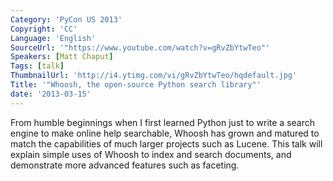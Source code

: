 ```yaml
---
Category: 'PyCon US 2013'
Copyright: 'CC'
Language: 'English'
SourceUrl: '"https://www.youtube.com/watch?v=gRvZbYtwTeo"'
Speakers: [Matt Chaput]
Tags: [talk]
ThumbnailUrl: 'http://i4.ytimg.com/vi/gRvZbYtwTeo/hqdefault.jpg'
Title: '"Whoosh, the open-source Python search library"'
date: '2013-03-15'
---
```

From humble beginnings when I first learned Python just to write a search engine to make online help searchable, Whoosh has grown and matured to match the capabilities of much larger projects such as Lucene. This talk will explain simple uses of Whoosh to index and search documents, and demonstrate more advanced features such as faceting.
